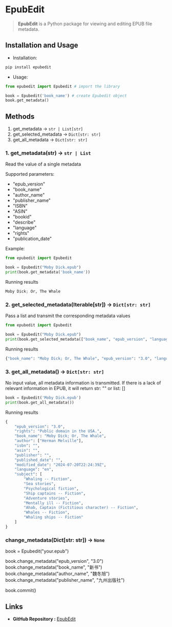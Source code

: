 <!--
 * @Date: 2024-07-18 21:44:17
 * @LastEditors: youyu 2000601104@cjlu.edu.cn
 * @LastEditTime: 2024-07-22 23:47:12
-->
# EpubEdit

> **EpubEdit** is a Python package for viewing and editing EPUB file metadata.

## Installation and Usage

* Installation:

``` Python
pip install epubedit
```

* Usage:

``` Python
from epubedit import Epubedit # import the library

book = Epubedit('book_name') # create Epubedit object 
book.get_metadata() 
```

## Methods

1. get_metadata -> `str | List[str]`
2. get_selected_metadata -> `Dict[str: str]`
3. get_all_metadata -> `Dict[str: str]`

  ### 1. get_metadata(str) -> `str | List`

  Read the value of a single metadata 
  
  Supported parameters:

  - "epub_version"
  - "book_name"
  - "author_name"
  - "publisher_name"
  - "ISBN"
  - "ASIN"
  - "bookid"
  - "describe"
  - "language"
  - "rights"
  - "publication_date"
            

  Example:
  
  ``` Python
  from epubedit import Epubedit
  
  book = Epubedit("Moby Dick.epub")
  print(book.get_metadata('book_name'))
  ```

  Running results
  
  ```Python
  Moby Dick; Or, The Whale
  ```
  ### 2. get_selected_metadata(Iterable[str]) -> `Dict[str: str]`
  
  Pass a list and transmit the corresponding metadata values
  
  ``` Python
  from epubedit import Epubedit
  
  book = Epubedit("Moby Dick.epub")
  print(book.get_selected_metadata(["book_name", "epub_version", "language"]))
  ```
  
  Running results
  
  ```Python
  {"book_name": "Moby Dick; Or, The Whale", "epub_version": "3.0", "language": "en"}
  ```

### 3. get_all_metadata() -> `Dict[str: str]`

No input value, all metadata information is transmitted. If there is a lack of relevant information in EPUB, it will return str: "" or list: []

``` Python
book = Epubedit('Moby Dick.epub')
print(book.get_all_metadata())
```

Running results

```Python
{
    "epub_version": "3.0",
    "rights": "Public domain in the USA.",
    "book_name": "Moby Dick; Or, The Whale",
    "author": ["Herman Melville"],
    "isbn": "",
    "asin": "",
    "publisher": "",
    "published_date": "",
    "modified_date": "2024-07-20T22:24:39Z",
    "language": "en",
    "subject": [
        "Whaling -- Fiction",
        "Sea stories",
        "Psychological fiction",
        "Ship captains -- Fiction",
        "Adventure stories",
        "Mentally ill -- Fiction",
        "Ahab, Captain (Fictitious character) -- Fiction",
        "Whales -- Fiction",
        "Whaling ships -- Fiction"
    ]
}
```

### change_metadata(Dict[str: str]) -> `None`

book = Epubedit("your.epub")

book.change_metadata("epub_version", "3.0")
book.change_metadata("book_name", "新书")
book.change_metadata("author_name", "魏冬旭")
book.change_metadata("publisher_name", "九州出版社")

book.commit()

## Links

* **GitHub Repository :** [EpubEdit](https://github.com/childeyouyu/epubedit)
